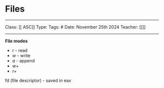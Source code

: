 # Files
___
Class: [[ ASC]]
Type: 
Tags: # 
Date: November 25th 2024
Teacher: [[]]
___

**File modes**
- *r* - read 
- *w* - write 
- *a* - append 
- *w+*
- *r+*

fd (file descriptor) - saved in eax